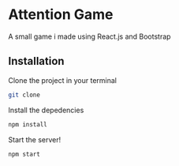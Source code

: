 # Attention Game

A small game i made using React.js and Bootstrap

## Installation
Clone the project in your terminal
```bash
git clone
```
Install the depedencies
```bash
npm install
```
Start the server!
```bash
npm start
```
